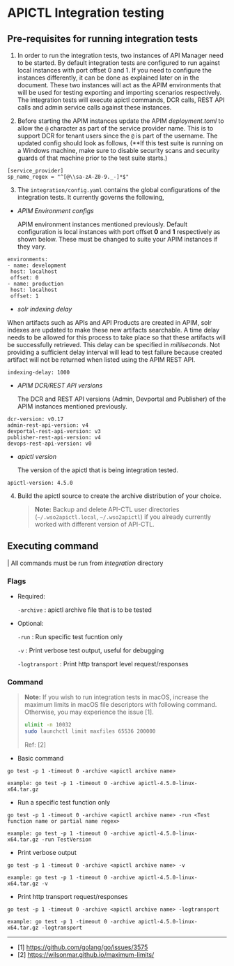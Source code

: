 # APICTL Integration testing

## Pre-requisites for running integration tests
1. In order to run the integration tests, two instances of API Manager need to be started. By default integration tests are configured to run against local instances with port offset 0 and 1. If you need to configure the instances differently, it can be done as explained later on in the document. These two instances will act as the APIM environments that will be used for testing exporting and importing scenarios respectively. The integration tests will execute apictl commands, DCR calls, REST API calls and admin service calls against these instances.

2. Before starting the APIM instances update the APIM *deployment.toml* to allow the `@` character as part of the service provider name. This is to support DCR for tenant users since the `@` is part of the username. The updated config should look as follows,
(**If this test suite is running on a Windows machine, make sure to disable security scans and security guards of that machine prior to the test suite starts.)
```
[service_provider]
sp_name_regex = "^[@\\sa-zA-Z0-9._-]*$"
```

3. The `integration/config.yaml` contains the global configurations of the integration tests. It currently governs the following,

- *APIM Environment configs* 

  APIM environment instances mentioned previously. Default configuration is local instances with port offset **0** and **1** respectively as shown below. These must be changed to suite your APIM instances if they vary.

 ```
 environments:
- name: development
  host: localhost
  offset: 0
- name: production
  host: localhost
  offset: 1
```

- *solr indexing delay*

When artifacts such as APIs and API Products are created in APIM, solr indexes are updated to make these new artifacts searchable. A time delay needs to be allowed for this process to take place so that these artifacts will be successfully retrieved. This delay can be specified in _milliseconds_. Not providing a sufficient delay interval will lead to test failure because created artifact will not be returned when listed using the APIM REST API.

```
indexing-delay: 1000   
```


- *APIM DCR/REST API versions*

   The DCR and REST API versions (Admin, Devportal and Publisher) of the APIM instances mentioned previously.

```
dcr-version: v0.17
admin-rest-api-version: v4
devportal-rest-api-version: v3
publisher-rest-api-version: v4
devops-rest-api-version: v0
```

- *apictl version*

   The version of the apictl that is being integration tested.

```
apictl-version: 4.5.0
```   


4. Build the apictl source to create the archive distribution of your choice.
   > **Note:** Backup and delete API-CTL user directories (`~/.wso2apictl.local`, `~/.wso2apictl`)
   > if you already currently worked with different version of API-CTL.

## Executing command

| All commands must be run from *integration* directory

### Flags ###

- Required:

   `-archive` :  apictl archive file that is to be tested

- Optional:

   `-run` : Run specific test fucntion only

   `-v` : Print verbose test output, useful for debugging

   `-logtransport` : Print http transport level request/responses



### Command ###

> **Note:** If you wish to run integration tests in macOS, increase the maximum limits in macOS file descriptors with following command.
> Otherwise, you may experience the issue [1].
> ```sh
> ulimit -n 10032
> sudo launchctl limit maxfiles 65536 200000
> ```
> Ref: [2]

- Basic command

```
go test -p 1 -timeout 0 -archive <apictl archive name>

example: go test -p 1 -timeout 0 -archive apictl-4.5.0-linux-x64.tar.gz

```

- Run a specific test function only

```
go test -p 1 -timeout 0 -archive <apictl archive name> -run <Test function name or partial name regex>

example: go test -p 1 -timeout 0 -archive apictl-4.5.0-linux-x64.tar.gz -run TestVersion
```

- Print verbose output

```
go test -p 1 -timeout 0 -archive <apictl archive name> -v

example: go test -p 1 -timeout 0 -archive apictl-4.5.0-linux-x64.tar.gz -v
```

- Print http transport request/responses

```
go test -p 1 -timeout 0 -archive <apictl archive name> -logtransport

example: go test -p 1 -timeout 0 -archive apictl-4.5.0-linux-x64.tar.gz -logtransport
```

---
- [1] https://github.com/golang/go/issues/3575
- [2] https://wilsonmar.github.io/maximum-limits/
